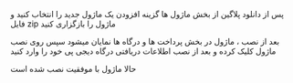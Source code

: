 پس از دانلود پلاگین از بخش ماژول ها گزینه افزودن یک ماژول جدید را انتخاب کنید و فایل zip ماژول را بازگزاری کنید

بعد از نصب ، ماژول در بخش پرداخت ها و درگاه ها نمایان میشود سپس روی نصب ماژول کلیک کرده و بعد از نصب اطلاعات دریافتی درگاه دیجی پی خود را وارد کنید

حالا ماژول با موفقیت نصب شده است
